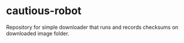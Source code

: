 # cautious-robot
Repository for simple downloader that runs and records checksums on downloaded image folder.
